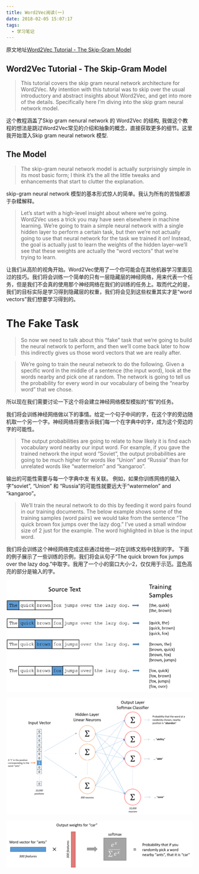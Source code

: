 ```yaml
---
title: Word2Vec阅读(一)
date: 2018-02-05 15:07:17
tags:
  - 学习笔记
---
```


原文地址[Word2Vec Tutorial - The Skip-Gram Model](http://mccormickml.com/2016/04/19/word2vec-tutorial-the-skip-gram-model/)


## Word2Vec Tutorial - The Skip-Gram Model
>This tutorial covers the skip gram neural network architecture for Word2Vec. My intention with this tutorial was to skip over the usual introductory and abstract insights about Word2Vec, and get into more of the details. Specifically here I’m diving into the skip gram neural network model.

这个教程涵盖了Skip gram nenural network 的 Word2Vec 的结构,
我做这个教程的想法是跳过Word2Vec常见的介绍和抽象的概念，直接获取更多的细节。这里我开始潜入Skip gram neural network 模型.

## The Model
>The skip-gram neural network model is actually surprisingly simple in its most basic form; I think it’s the all the little tweaks and enhancements that start to clutter the explanation.

skip-gram neural network 模型的基本形式惊人的简单。我认为所有的苦恼都源于杂糅解释。

>Let’s start with a high-level insight about where we’re going. Word2Vec uses a trick you may have seen elsewhere in machine learning. We’re going to train a simple neural network with a single hidden layer to perform a certain task, but then we’re not actually going to use that neural network for the task we trained it on! Instead, the goal is actually just to learn the weights of the hidden layer–we’ll see that these weights are actually the “word vectors” that we’re trying to learn.

让我们从高阶的视角开始。Word2Vec使用了一个你可能会在其他机器学习里面见过的技巧。我们将会训练一个简单的只有一层隐藏层的神经网络，用来代表一个任务，但是我们不会真的使用那个神经网络在我们的训练的任务上。取而代之的是，我们的目标实际是学习得到隐藏层的权重，我们将会见到这些权重其实才是“word vectors”我们想要学习得到的。

# The Fake Task
> So now we need to talk about this “fake” task that we’re going to build the neural network to perform, and then we’ll come back later to how this indirectly gives us those word vectors that we are really after.

> We’re going to train the neural network to do the following. Given a specific word in the middle of a sentence (the input word), look at the words nearby and pick one at random. The network is going to tell us the probability for every word in our vocabulary of being the “nearby word” that we chose.

所以现在我们需要讨论一下这个将会建立神经网络模型模拟的“假”的任务。

我们将会训练神经网络做以下的事情。给定一个句子中间的字，在这个字的旁边随机取一个另一个字。神经网络将要告诉我们每一个在字典中的字，成为这个旁边的字的可能性。


> The output probabilities are going to relate to how likely it is find each vocabulary word nearby our input word. For example, if you gave the trained network the input word “Soviet”, the output probabilities are going to be much higher for words like “Union” and “Russia” than for unrelated words like “watermelon” and “kangaroo”.

输出的可能性需要与每一个字典中发 有关联。
例如，如果你训练网络的输入字“soviet”, “Union” 和 “Russia”的可能性就要远大于“watermelon” and “kangaroo”。

> We’ll train the neural network to do this by feeding it word pairs found in our training documents. The below example shows some of the training samples (word pairs) we would take from the sentence “The quick brown fox jumps over the lazy dog.” I’ve used a small window size of 2 just for the example. The word highlighted in blue is the input word.

我们将会训练这个神经网络完成这些通过给他一对在训练文档中找到的字。
下面的例子展示了一些训练的示例，我们将会从句子“The quick brown fox jumps over the lazy dog.”中取字。我用了一个小的窗口大小-2，仅仅用于示范。蓝色高亮的部分是输入的字。

![training_data](Word2Vec阅读-一/training_data.png)

![training_data](Word2Vec阅读-一/skip_gram_net_arch.png)

![training_data](Word2Vec阅读-一/output_weights_function.png)
